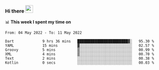 ### Hi there <a href="https://www.gautamkrishnar.com/"><img src="https://media.giphy.com/media/hvRJCLFzcasrR4ia7z/giphy.gif" width="25px"></a>

📊 **This week I spent my time on**

<!--START_SECTION:waka-->

```text
From: 04 May 2022 - To: 11 May 2022

Dart             9 hrs 36 mins   ███████████████████████▓░   95.30 %
YAML             15 mins         ▓░░░░░░░░░░░░░░░░░░░░░░░░   02.57 %
Groovy           5 mins          ▒░░░░░░░░░░░░░░░░░░░░░░░░   00.99 %
XML              4 mins          ▒░░░░░░░░░░░░░░░░░░░░░░░░   00.70 %
Text             2 mins          ░░░░░░░░░░░░░░░░░░░░░░░░░   00.38 %
Kotlin           0 secs          ░░░░░░░░░░░░░░░░░░░░░░░░░   00.03 %
```

<!--END_SECTION:waka-->
